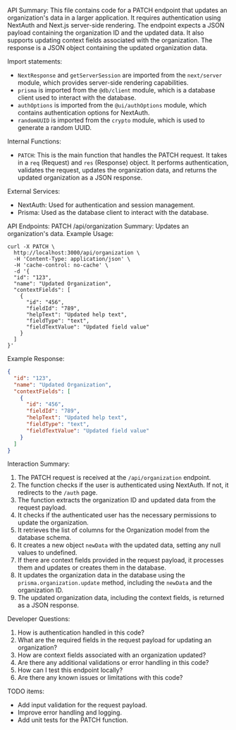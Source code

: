 API Summary:
This file contains code for a PATCH endpoint that updates an organization's data in a larger application. It requires authentication using NextAuth and Next.js server-side rendering. The endpoint expects a JSON payload containing the organization ID and the updated data. It also supports updating context fields associated with the organization. The response is a JSON object containing the updated organization data.

Import statements:
- `NextResponse` and `getServerSession` are imported from the `next/server` module, which provides server-side rendering capabilities.
- `prisma` is imported from the `@db/client` module, which is a database client used to interact with the database.
- `authOptions` is imported from the `@ui/authOptions` module, which contains authentication options for NextAuth.
- `randomUUID` is imported from the `crypto` module, which is used to generate a random UUID.

Internal Functions:
- `PATCH`: This is the main function that handles the PATCH request. It takes in a `req` (Request) and `res` (Response) object. It performs authentication, validates the request, updates the organization data, and returns the updated organization as a JSON response.

External Services:
- NextAuth: Used for authentication and session management.
- Prisma: Used as the database client to interact with the database.

API Endpoints:
PATCH /api/organization
Summary: Updates an organization's data.
Example Usage:
```
curl -X PATCH \
  http://localhost:3000/api/organization \
  -H 'Content-Type: application/json' \
  -H 'cache-control: no-cache' \
  -d '{
  "id": "123",
  "name": "Updated Organization",
  "contextFields": [
    {
      "id": "456",
      "fieldId": "789",
      "helpText": "Updated help text",
      "fieldType": "text",
      "fieldTextValue": "Updated field value"
    }
  ]
}'
```

Example Response:
```json
{
  "id": "123",
  "name": "Updated Organization",
  "contextFields": [
    {
      "id": "456",
      "fieldId": "789",
      "helpText": "Updated help text",
      "fieldType": "text",
      "fieldTextValue": "Updated field value"
    }
  ]
}
```

Interaction Summary:
1. The PATCH request is received at the `/api/organization` endpoint.
2. The function checks if the user is authenticated using NextAuth. If not, it redirects to the `/auth` page.
3. The function extracts the organization ID and updated data from the request payload.
4. It checks if the authenticated user has the necessary permissions to update the organization.
5. It retrieves the list of columns for the Organization model from the database schema.
6. It creates a new object `newData` with the updated data, setting any null values to undefined.
7. If there are context fields provided in the request payload, it processes them and updates or creates them in the database.
8. It updates the organization data in the database using the `prisma.organization.update` method, including the `newData` and the organization ID.
9. The updated organization data, including the context fields, is returned as a JSON response.

Developer Questions:
1. How is authentication handled in this code?
2. What are the required fields in the request payload for updating an organization?
3. How are context fields associated with an organization updated?
4. Are there any additional validations or error handling in this code?
5. How can I test this endpoint locally?
6. Are there any known issues or limitations with this code?

TODO items:
- Add input validation for the request payload.
- Improve error handling and logging.
- Add unit tests for the PATCH function.